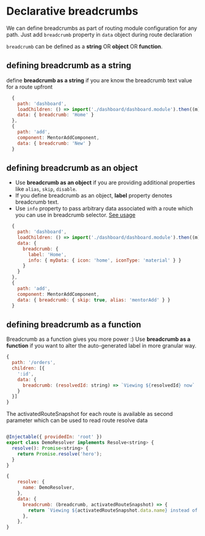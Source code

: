 # Declarative breadcrumbs

We can define breadcrumbs as part of routing module configuration for any path. Just add `breadcrumb` property in `data` object during route declaration

`breadcrumb` can be defined as a **string** OR **object** OR **function**.

## defining breadcrumb as a string

define **breadcrumb as a string** if you are know the breadcrumb text value for a route upfront

```javascript
  {
    path: 'dashboard',
    loadChildren: () => import('./dashboard/dashboard.module').then((m) => m.DashboardModule),
    data: { breadcrumb: 'Home' }
  },
  {
    path: 'add',
    component: MentorAddComponent,
    data: { breadcrumb: 'New' }
  }
```

## defining breadcrumb as an object

- Use **breadcrumb as an object** if you are providing additional properties like `alias`, `skip`, `disable`.
- If you define breadcrumb as an object, **label** property denotes breadcrumb text.
- Use `info` property to pass arbitrary data associated with a route which you can use in breadcrumb selector. [See usage](add-icon-with-label.md)

```javascript
  {
    path: 'dashboard',
    loadChildren: () => import('./dashboard/dashboard.module').then((m) => m.DashboardModule),
    data: {
      breadcrumb: {
        label: 'Home',
        info: { myData: { icon: 'home', iconType: 'material' } }
      }
    }
  },
  {
    path: 'add',
    component: MentorAddComponent,
    data: { breadcrumb: { skip: true, alias: 'mentorAdd' } }
  }
```

## defining breadcrumb as a function

Breadcrumb as a function gives you more power :)
Use **breadcrumb as a function** if you want to alter the auto-generated label in more granular way.

```javascript
{
  path: '/orders',
  children: [{
    ':id',
    data: {
      breadcrumb: (resolvedId: string) => `Viewing ${resolvedId} now`
    }
  }]
}
```

The activatedRouteSnapshot for each route is available as second parameter which can be used to read route resolve data

```javascript

@Injectable({ providedIn: 'root' })
export class DemoResolver implements Resolve<string> {
  resolve(): Promise<string> {
    return Promise.resolve('hero');
  }
}

{
    resolve: {
      name: DemoResolver,
    },
    data: {
      breadcrumb: (breadcrumb, activatedRouteSnapshot) => {
        return `Viewing ${activatedRouteSnapshot.data.name} instead of ${breadcrumb} now`;
      },
    },
}
```
